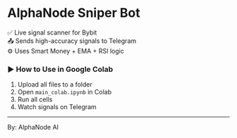 # AlphaNode Sniper Bot

✅ Live signal scanner for Bybit  
📤 Sends high-accuracy signals to Telegram  
⚙️ Uses Smart Money + EMA + RSI logic  

### ▶️ How to Use in Google Colab

1. Upload all files to a folder
2. Open `main_colab.ipynb` in Colab
3. Run all cells
4. Watch signals on Telegram

---
By: AlphaNode AI
